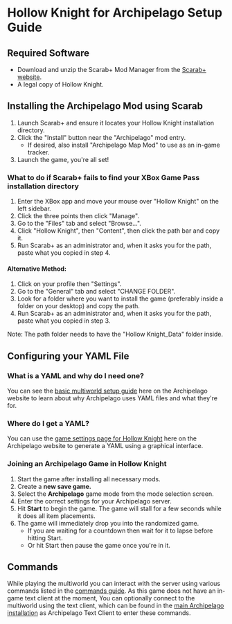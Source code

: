# Hollow Knight for Archipelago Setup Guide

## Required Software
* Download and unzip the Scarab+ Mod Manager from the [Scarab+ website](https://themulhima.github.io/Scarab/).
* A legal copy of Hollow Knight.

## Installing the Archipelago Mod using Scarab
1. Launch Scarab+ and ensure it locates your Hollow Knight installation directory.
2. Click the "Install" button near the "Archipelago" mod entry.
   * If desired, also install "Archipelago Map Mod" to use as an in-game tracker.
4. Launch the game, you're all set!

### What to do if Scarab+ fails to find your XBox Game Pass installation directory
1. Enter the XBox app and move your mouse over "Hollow Knight" on the left sidebar. 
2. Click the three points then click "Manage".
3. Go to the "Files" tab and select "Browse...". 
4. Click "Hollow Knight", then "Content", then click the path bar and copy it.
5. Run Scarab+ as an administrator and, when it asks you for the path, paste what you copied in step 4.

#### Alternative Method:
1. Click on your profile then "Settings". 
2. Go to the "General" tab and select "CHANGE FOLDER".
3. Look for a folder where you want to install the game (preferably inside a folder on your desktop) and copy the path.
4. Run Scarab+ as an administrator and, when it asks you for the path, paste what you copied in step 3.

Note: The path folder needs to have the "Hollow Knight_Data" folder inside. 

## Configuring your YAML File
### What is a YAML and why do I need one?
You can see the [basic multiworld setup guide](/tutorial/Archipelago/setup/en) here on the Archipelago website to learn 
about why Archipelago uses YAML files and what they're for.

### Where do I get a YAML?
You can use the [game settings page for Hollow Knight](/games/Hollow%20Knight/player-settings) here on the Archipelago 
website to generate a YAML using a graphical interface.

### Joining an Archipelago Game in Hollow Knight
1. Start the game after installing all necessary mods.
2. Create a **new save game.**
3. Select the **Archipelago** game mode from the mode selection screen.
4. Enter the correct settings for your Archipelago server.
5. Hit **Start** to begin the game. The game will stall for a few seconds while it does all item placements.
6. The game will immediately drop you into the randomized game. 
   * If you are waiting for a countdown then wait for it to lapse before hitting Start.
   * Or hit Start then pause the game once you're in it.
   
## Commands
While playing the multiworld you can interact with the server using various commands listed in the 
[commands guide](/tutorial/Archipelago/commands/en). As this game does not have an in-game text client at the moment,
You can optionally connect to the multiworld using the text client, which can be found in the 
[main Archipelago installation](https://github.com/ArchipelagoMW/Archipelago/releases) as Archipelago Text Client to
enter these commands.
